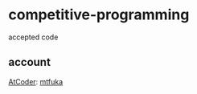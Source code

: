 # competitive-programming
accepted code

## account
[AtCoder](https://atcoder.jp): [mtfuka](https://atcoder.jp/users/mtfuka)
